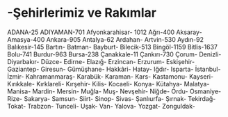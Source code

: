 # -Şehirlerimiz ve Rakımlar
ADANA-25
ADIYAMAN-701
Afyonkarahisar-	1012
Ağrı-400
Aksaray-
Amasya-400
Ankara-905
Antalya-62
Ardahan-
Artvin-530
Aydın-92
Balıkesir-145
Bartın-
Batman-
Bayburt-
Bilecik-513
Bingöl-1159
Bitlis-1637
Bolu-741
Burdur-963
Bursa-238
Çanakkale-11
Çankırı-730
Çorum-
Denizli-
Diyarbakır-
Düzce-
Edirne-
Elazığ-
Erzincan-
Erzurum-
Eskişehir-
Gaziantep-
Giresun-
Gümüşhane-
Hakkâri-
Hatay-
Iğdır-
Isparta-
İstanbul-
İzmir-
Kahramanmaraş-
Karabük-
Karaman-
Kars-
Kastamonu-
Kayseri-
Kırıkkale-
Kırklareli-
Kırşehir-
Kilis-
Kocaeli-
Konya-
Kütahya-
Malatya-
Manisa-
Mardin-
Mersin-
Muğla-
Muş-
Nevşehir-
Niğde-
Ordu-
Osmaniye-
Rize-
Sakarya-
Samsun-
Siirt-
Sinop-
Sivas-
Şanlıurfa-
Şırnak-
Tekirdağ-
Tokat-
Trabzon-
Tunceli-
Uşak-
Van-
Yalova-
Yozgat-
Zonguldak-

